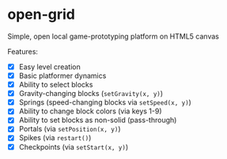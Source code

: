 # open-grid
Simple, open local game-prototyping platform on HTML5 canvas

Features:

- [x] Easy level creation
- [x] Basic platformer dynamics
- [x] Ability to select blocks
- [x] Gravity-changing blocks (`setGravity(x, y)`)
- [x] Springs (speed-changing blocks via `setSpeed(x, y)`)
- [x] Ability to change block colors (via keys 1-9)
- [x] Ability to set blocks as non-solid (pass-through)
- [x] Portals (via `setPosition(x, y)`)
- [x] Spikes (via `restart()`)
- [x] Checkpoints (via `setStart(x, y)`)
